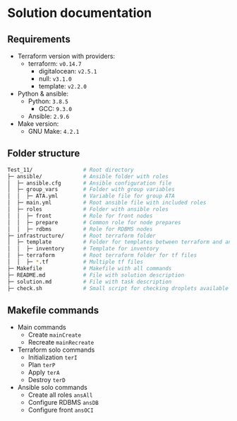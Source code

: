 # Solution documentation

## Requirements

* Terraform version with providers:
  * terraform: `v0.14.7`
    * digitalocean: `v2.5.1`
    * null: `v3.1.0`
    * template: `v2.2.0`
* Python & ansible:
  * Python: `3.8.5`
    * GCC: `9.3.0`
  * Ansible: `2.9.6`
* Make version:
  * GNU Make: `4.2.1`

## Folder structure

```bash
Test_11/                # Root directory
├─ ansible/             # Ansible folder with roles
│  ├─ ansible.cfg       # Ansible configuration file
│  ├─ group_vars        # Folder with group variables
│  │  ├─ ATA.yml        # Variable file for group ATA
│  ├─ main.yml          # Root ansible file with included roles
│  ├─ roles             # Folder with ansible roles
│  │  ├─ front          # Role for front nodes
│  │  ├─ prepare        # Common role for node prepares
│  │  ├─ rdbms          # Role for RDBMS nodes
├─ infrastructure/      # Root terraform folder
│  ├─ template          # Folder for templates between terraform and ansible
│  │  ├─ inventory      # Template for inventory
│  ├─ terraform         # Root terraform folder for tf files
│  │  ├─ *.tf           # Multiple tf files
├─ Makefile             # Makefile with all commands
├─ README.md            # File with solution description
├─ solution.md          # File with task description
├─ check.sh             # Small script for checking droplets available for ssh connection
```

## Makefile commands

* Main commands
  * Create `mainCreate`
  * Recreate `mainRecreate`
* Terraform solo commands
  * Initialization `terI`
  * Plan `terP`
  * Apply `terA`
  * Destroy `terD`
* Ansible solo commands
  * Create all roles `ansAll`
  * Configure RDBMS `ansDB`
  * Configure front `ansOCI`
